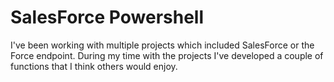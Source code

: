 # SalesForce Powershell
I've been working with multiple projects which included SalesForce or the Force endpoint. During my time with the projects I've developed a couple of functions that I think others would enjoy. 
